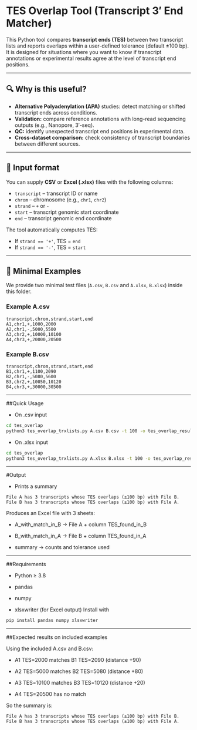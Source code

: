 # TES Overlap Tool (Transcript 3′ End Matcher)

This Python tool compares **transcript ends (TES)** between two transcript lists and reports overlaps within a user-defined tolerance (default ±100 bp).  
It is designed for situations where you want to know if transcript annotations or experimental results agree at the level of transcript end positions.

---

## 🔍 Why is this useful?

- **Alternative Polyadenylation (APA)** studies: detect matching or shifted transcript ends across conditions.
- **Validation:** compare reference annotations with long-read sequencing outputs (e.g., Nanopore, 3′-seq).
- **QC:** identify unexpected transcript end positions in experimental data.
- **Cross-dataset comparison:** check consistency of transcript boundaries between different sources.

---

## 📂 Input format

You can supply **CSV** or **Excel (.xlsx)** files with the following columns:

- `transcript` – transcript ID or name  
- `chrom` – chromosome (e.g., `chr1`, `chr2`)  
- `strand` – `+` or `-`  
- `start` – transcript genomic start coordinate  
- `end` – transcript genomic end coordinate  

The tool automatically computes TES:

- If `strand == '+'`, TES = `end`  
- If `strand == '-'`, TES = `start`  

---

## 🧪 Minimal Examples

We provide two minimal test files (`A.csv`, `B.csv` and `A.xlsx`, `B.xlsx`) inside this folder.

### Example A.csv

```csv
transcript,chrom,strand,start,end
A1,chr1,+,1000,2000
A2,chr1,-,5000,5500
A3,chr2,+,10000,10100
A4,chr3,+,20000,20500
```
### Example B.csv

```csv
transcript,chrom,strand,start,end
B1,chr1,+,1100,2090
B2,chr1,-,5080,5600
B3,chr2,+,10050,10120
B4,chr3,+,30000,30500
```

---

##Quick Usage

- On .csv input

```bash
cd tes_overlap
python3 tes_overlap_trxlists.py A.csv B.csv -t 100 -o tes_overlap_results.xlsx
```

- On .xlsx input
```bash
cd tes_overlap
python3 tes_overlap_trxlists.py A.xlsx B.xlsx -t 100 -o tes_overlap_results.xlsx
```

---

#Output

- Prints a summary

```Arduino
File A has 3 transcripts whose TES overlaps (±100 bp) with File B.
File B has 3 transcripts whose TES overlaps (±100 bp) with File A.
```

Produces an Excel file with 3 sheets:

- A_with_match_in_B → File A + column TES_found_in_B

- B_with_match_in_A → File B + column TES_found_in_A

- summary → counts and tolerance used

---

##Requirements

- Python ≥ 3.8

- pandas

- numpy

- xlsxwriter (for Excel output)
Install with

```bash
pip install pandas numpy xlsxwriter
```
---

##Expected results on included examples

Using the included A.csv and B.csv:

- A1 TES=2000 matches B1 TES=2090 (distance +90)

- A2 TES=5000 matches B2 TES=5080 (distance +80)

- A3 TES=10100 matches B3 TES=10120 (distance +20)

- A4 TES=20500 has no match

So the summary is:

```Arduino
File A has 3 transcripts whose TES overlaps (±100 bp) with File B.
File B has 3 transcripts whose TES overlaps (±100 bp) with File A.
```



